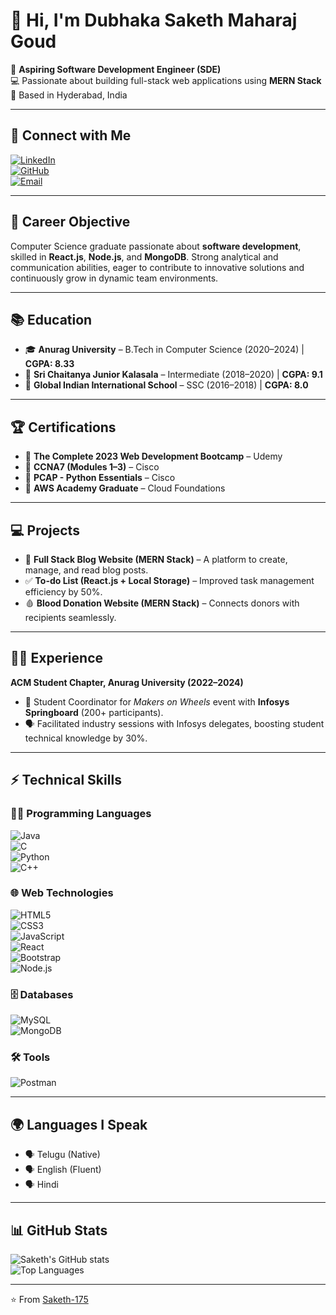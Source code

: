 # 👋 Hi, I'm Dubhaka Saketh Maharaj Goud  

🚀 **Aspiring Software Development Engineer (SDE)**  
💻 Passionate about building full-stack web applications using **MERN Stack**  
📍 Based in Hyderabad, India  

---

## 🔗 Connect with Me  
[![LinkedIn](https://img.shields.io/badge/LinkedIn-0077B5?logo=linkedin&logoColor=white)](https://linkedin.com/in/dubhaka-saketh-maharaj-goud-733668269)  
[![GitHub](https://img.shields.io/badge/GitHub-100000?logo=github&logoColor=white)](https://github.com/Saketh-175)  
[![Email](https://img.shields.io/badge/Email-D14836?logo=gmail&logoColor=white)](mailto:21eg105e13@anurag.edu.in)  

---

## 🎯 Career Objective  
Computer Science graduate passionate about **software development**, skilled in **React.js**, **Node.js**, and **MongoDB**. Strong analytical and communication abilities, eager to contribute to innovative solutions and continuously grow in dynamic team environments.  

---

## 📚 Education  
- 🎓 **Anurag University** – B.Tech in Computer Science (2020–2024) | **CGPA: 8.33**  
- 🏫 **Sri Chaitanya Junior Kalasala** – Intermediate (2018–2020) | **CGPA: 9.1**  
- 🏫 **Global Indian International School** – SSC (2016–2018) | **CGPA: 8.0**  

---

## 🏆 Certifications  
- 📜 **The Complete 2023 Web Development Bootcamp** – Udemy  
- 📜 **CCNA7 (Modules 1–3)** – Cisco  
- 📜 **PCAP - Python Essentials** – Cisco  
- 📜 **AWS Academy Graduate** – Cloud Foundations  

---

## 💻 Projects  
- 📝 **Full Stack Blog Website (MERN Stack)** – A platform to create, manage, and read blog posts.  
- ✅ **To-do List (React.js + Local Storage)** – Improved task management efficiency by 50%.  
- 🩸 **Blood Donation Website (MERN Stack)** – Connects donors with recipients seamlessly.  

---

## 👨‍💻 Experience  
**ACM Student Chapter, Anurag University (2022–2024)**  
- 🎯 Student Coordinator for *Makers on Wheels* event with **Infosys Springboard** (200+ participants).  
- 🗣️ Facilitated industry sessions with Infosys delegates, boosting student technical knowledge by 30%.  

---

## ⚡ Technical Skills  

### 👨‍💻 Programming Languages  
![Java](https://img.shields.io/badge/Java-ED8B00?style=for-the-badge&logo=java&logoColor=white)  
![C](https://img.shields.io/badge/C-00599C?style=for-the-badge&logo=c&logoColor=white)  
![Python](https://img.shields.io/badge/Python-3776AB?style=for-the-badge&logo=python&logoColor=white)  
![C++](https://img.shields.io/badge/C++-00599C?style=for-the-badge&logo=cplusplus&logoColor=white)  

### 🌐 Web Technologies  
![HTML5](https://img.shields.io/badge/HTML5-E34F26?style=for-the-badge&logo=html5&logoColor=white)  
![CSS3](https://img.shields.io/badge/CSS3-1572B6?style=for-the-badge&logo=css3&logoColor=white)  
![JavaScript](https://img.shields.io/badge/JavaScript-F7DF1E?style=for-the-badge&logo=javascript&logoColor=black)  
![React](https://img.shields.io/badge/React-20232A?style=for-the-badge&logo=react&logoColor=61DAFB)  
![Bootstrap](https://img.shields.io/badge/Bootstrap-563D7C?style=for-the-badge&logo=bootstrap&logoColor=white)  
![Node.js](https://img.shields.io/badge/Node.js-43853D?style=for-the-badge&logo=node.js&logoColor=white)  

### 🗄️ Databases  
![MySQL](https://img.shields.io/badge/MySQL-005C84?style=for-the-badge&logo=mysql&logoColor=white)  
![MongoDB](https://img.shields.io/badge/MongoDB-4EA94B?style=for-the-badge&logo=mongodb&logoColor=white)  

### 🛠️ Tools  
![Postman](https://img.shields.io/badge/Postman-FF6C37?style=for-the-badge&logo=postman&logoColor=white)  

---

## 🌍 Languages I Speak  
- 🗣️ Telugu (Native)  
- 🗣️ English (Fluent)  
- 🗣️ Hindi  

---

## 📊 GitHub Stats  
![Saketh's GitHub stats](https://github-readme-stats.vercel.app/api?username=Saketh-175&show_icons=true&theme=tokyonight)  
![Top Languages](https://github-readme-stats.vercel.app/api/top-langs/?username=Saketh-175&layout=compact&theme=tokyonight)  

---
⭐️ From [Saketh-175](https://github.com/Saketh-175)
